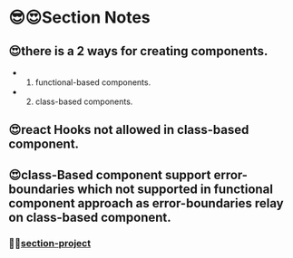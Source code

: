 # 😎😍Section Notes

## 😍there is a 2 ways for creating components.

- 1. functional-based components.
- 2. class-based components.

## 😍react Hooks not allowed in class-based component.

## 😍class-Based component support error-boundaries which not supported in functional component approach as error-boundaries relay on class-based component.

### 🐳🐳[section-project](https://react-course-section13.netlify.app/)
